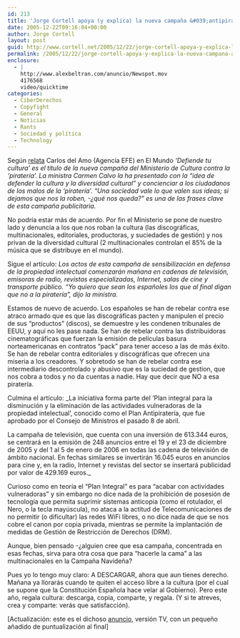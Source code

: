 ```yaml
---
id: 213
title: 'Jorge Cortell apoya (y explica) la nueva campaña &#039;antipiraterí­a&#039; del ministerio de Cultura &#039;DEFIENDE TU CULTURA&#039;'
date: 2005-12-22T09:16:04+00:00
author: Jorge Cortell
layout: post
guid: http://www.cortell.net/2005/12/22/jorge-cortell-apoya-y-explica-la-nueva-campana-antipirateria-del-ministerio-de-cultura-defiende-tu-cultura/
permalink: /2005/12/22/jorge-cortell-apoya-y-explica-la-nueva-campana-antipirateria-del-ministerio-de-cultura-defiende-tu-cultura/
enclosure:
  - |
    http://www.alexbeltran.com/anuncio/Newspot.mov
    4176568
    video/quicktime
categories:
  - CiberDerechos
  - Copyfight
  - General
  - Noticias
  - Rants
  - Sociedad y polí­tica
  - Technology
---
```

Según [relata](http://www.elmundo.es/navegante/2005/12/15/esociedad/1134651388.html) Carlos del Amo (Agencia EFE) en El Mundo _&#8216;Defiende tu cultura&#8217; es el tí­tulo de la nueva campaña del Ministerio de Cultura contra la &#8216;piraterí­a&#8217;. La ministra Carmen Calvo la ha presentado con la &#8220;idea de defender la cultura y la diversidad cultural&#8221; y concienciar a los ciudadanos de los malos de la &#8216;piraterí­a&#8217;. &#8220;Una sociedad vale lo que valen sus ideas; si dejamos que nos la roben, -¿qué nos queda?&#8221; es una de las frases clave de esta campaña publicitaria._

No podrí­a estar más de acuerdo. Por fin el Ministerio se pone de nuestro lado y denuncia a los que nos roban la cultura (las discográficas, multinacionales, editoriales, productoras, y suciedades de gestión) y nos privan de la diversidad cultural (2 multinacionales controlan el 85% de la música que se distribuye en el mundo).

Sigue el artí­culo: _Los actos de esta campaña de sensibilización en defensa de la propiedad intelectual comenzarán mañana en cadenas de televisión, emisoras de radio, revistas especializadas, Internet, salas de cine y transporte público. &#8220;Yo quiero que sean los españoles los que al final digan que no a la piraterí­a&#8221;, dijo la ministra._

Estamos de nuevo de acuerdo. Los españoles se han de rebelar contra ese atraco armado que es que las discográficas pacten y manipulen el precio de sus &#8220;productos&#8221; (discos), se demuestre y les condenen tribunales de EEUU, y aquí­ no les pase nada. Se han de rebelar contra las distribuidoras cinematográficas que fuerzan la emisión de pelí­culas basura norteamericanas en contratos &#8220;pack&#8221; para tener acceso a las de más éxito. Se han de rebelar contra editoriales y discográficas que ofrecen una miseria a los creadores. Y sobretodo se han de rebelar contra ese intermediario descontrolado y abusivo que es la suciedad de gestion, que nos cobra a todos y no da cuentas a nadie. Hay que decir que NO a esa piraterí­a.

Culmina el artí­culo: _La iniciativa forma parte del &#8216;Plan integral para la disminución y la eliminación de las actividades vulneradoras de la propiedad intelectual&#8217;, conocido como el Plan Antipiraterí­a, que fue aprobado por el Consejo de Ministros el pasado 8 de abril.
  
La campaña de televisión, que cuenta con una inversión de 613.344 euros, se centrará en la emisión de 248 anuncios entre el 19 y el 23 de diciembre de 2005 y del 1 al 5 de enero de 2006 en todas las cadena de televisión de ámbito nacional. En fechas similares se invertirán 16.045 euros en anuncios para cine y, en la radio, Internet y revistas del sector se insertará publicidad por valor de 429.169 euros._

Curioso como en teorí­a el &#8220;Plan Integral&#8221; es para &#8220;acabar con actividades vulneradoras&#8221; y sin embargo no dice nada de la prohibición de posesión de tecnologí­a que permita suprimir sistemas anticopia (como el rotulador, el Nero, o la tecla mayúscula), no ataca a la actitud de Telecomunicaciones de no permitir (o dificultar) las redes WiFi libres, o no dice nada de que se nos cobre el canon por copia privada, mientras se permite la implantación de medidas de Gestión de Restricción de Derechos (DRM).

Aunque, bien pensado -¿alguien cree que esa campaña, concentrada en esas fechas, sirva para otra cosa que para &#8220;hacerle la cama&#8221; a las multinacionales en la Campaña Navideña?

Pues yo lo tengo muy claro: A DESCARGAR, ahora que aun tienes derecho. Mañana ya llorarás cuando te quiten el acceso libre a la cultura (por el cual se supone que la Constitución Española hace velar al Gobierno). Pero este año, regala cultura: descarga, copia, comparte, y regala. (Y si te atreves, crea y comparte: verás que satisfacción).

[Actualización: este es el dichoso [anuncio](http://www.alexbeltran.com/anuncio/Newspot.mov), versión TV, con un pequeño añadido de puntualización al final]